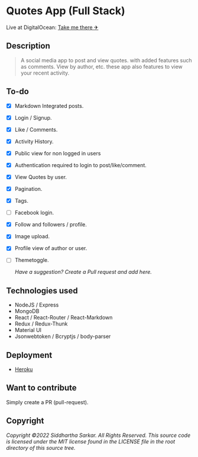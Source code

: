 # Quotes App (Full Stack)

Live at DigitalOcean: [Take me there ✈](https://jellyfish-app-97w3s.ondigitalocean.app/)

## Description

> A social media app to post and view quotes. with added features such as comments. View by author, etc. these app also features to view your recent activity.

## To-do

- [x] Markdown Integrated posts.
- [x] Login / Signup.
- [x] Like / Comments.
- [x] Activity History.
- [x] Public view for non logged in users
- [x] Authentication required to login to post/like/comment.
- [x] View Quotes by user.
- [x] Pagination.
- [x] Tags.
- [ ] Facebook login.
- [x] Follow and followers / profile.
- [x] Image upload.
- [x] Profile view of author or user.
- [ ] Themetoggle.

  _Have a suggestion? Create a Pull request and add here._

## Technologies used

- NodeJS / Express
- MongoDB
- React / React-Router / React-Markdown
- Redux / Redux-Thunk
- Material UI
- Jsonwebtoken / Bcryptjs / body-parser

## Deployment

- [Heroku](https://heroku.com/)

## Want to contribute

Simply create a PR (pull-request).

## Copyright

_Copyright ©2022 Siddhartha Sarkar. All Rights Reserved.
This source code is licensed under the MIT license found in the LICENSE file in the root directory of this source tree._

